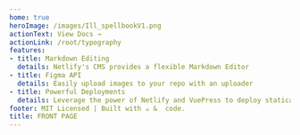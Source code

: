 ```yaml
---
home: true
heroImage: /images/Ill_spellbookV1.png
actionText: View Docs →
actionLink: /root/typography
features:
- title: Markdown Editing
  details: Netlify's CMS provides a flexible Markdown Editor
- title: Figma API
  details: Easily upload images to your repo with an uploader
- title: Powerful Deployments
  details: Leverage the power of Netlify and VuePress to deploy statically
footer: MIT Licensed | Built with ☕️ &  code.
title: FRONT PAGE
---
```

